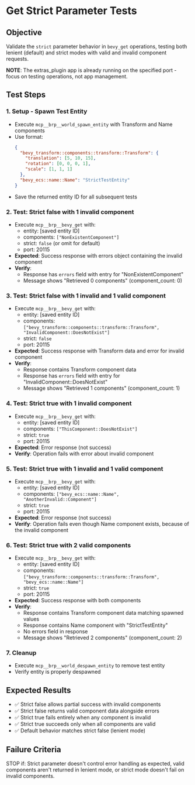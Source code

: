 # Get Strict Parameter Tests

## Objective
Validate the `strict` parameter behavior in `bevy_get` operations, testing both lenient (default) and strict modes with valid and invalid component requests.

**NOTE**: The extras_plugin app is already running on the specified port - focus on testing operations, not app management.

## Test Steps

### 1. Setup - Spawn Test Entity
- Execute `mcp__brp__world_spawn_entity` with Transform and Name components
- Use format:
  ```json
  {
    "bevy_transform::components::transform::Transform": {
      "translation": [5, 10, 15],
      "rotation": [0, 0, 0, 1],
      "scale": [1, 1, 1]
    },
    "bevy_ecs::name::Name": "StrictTestEntity"
  }
  ```
- Save the returned entity ID for all subsequent tests

### 2. Test: Strict false with 1 invalid component
- Execute `mcp__brp__bevy_get` with:
  - entity: [saved entity ID]
  - components: `["NonExistentComponent"]`
  - strict: `false` (or omit for default)
  - port: 20115
- **Expected**: Success response with errors object containing the invalid component
- **Verify**:
  - Response has `errors` field with entry for "NonExistentComponent"
  - Message shows "Retrieved 0 components" (component_count: 0)

### 3. Test: Strict false with 1 invalid and 1 valid component
- Execute `mcp__brp__bevy_get` with:
  - entity: [saved entity ID]
  - components: `["bevy_transform::components::transform::Transform", "InvalidComponent::DoesNotExist"]`
  - strict: `false`
  - port: 20115
- **Expected**: Success response with Transform data and error for invalid component
- **Verify**:
  - Response contains Transform component data
  - Response has `errors` field with entry for "InvalidComponent::DoesNotExist"
  - Message shows "Retrieved 1 components" (component_count: 1)

### 4. Test: Strict true with 1 invalid component
- Execute `mcp__brp__bevy_get` with:
  - entity: [saved entity ID]
  - components: `["ThisComponent::DoesNotExist"]`
  - strict: `true`
  - port: 20115
- **Expected**: Error response (not success)
- **Verify**: Operation fails with error about invalid component

### 5. Test: Strict true with 1 invalid and 1 valid component
- Execute `mcp__brp__bevy_get` with:
  - entity: [saved entity ID]
  - components: `["bevy_ecs::name::Name", "AnotherInvalid::Component"]`
  - strict: `true`
  - port: 20115
- **Expected**: Error response (not success)
- **Verify**: Operation fails even though Name component exists, because of the invalid component

### 6. Test: Strict true with 2 valid components
- Execute `mcp__brp__bevy_get` with:
  - entity: [saved entity ID]
  - components: `["bevy_transform::components::transform::Transform", "bevy_ecs::name::Name"]`
  - strict: `true`
  - port: 20115
- **Expected**: Success response with both components
- **Verify**:
  - Response contains Transform component data matching spawned values
  - Response contains Name component with "StrictTestEntity"
  - No errors field in response
  - Message shows "Retrieved 2 components" (component_count: 2)

### 7. Cleanup
- Execute `mcp__brp__world_despawn_entity` to remove test entity
- Verify entity is properly despawned

## Expected Results
- ✅ Strict false allows partial success with invalid components
- ✅ Strict false returns valid component data alongside errors
- ✅ Strict true fails entirely when any component is invalid
- ✅ Strict true succeeds only when all components are valid
- ✅ Default behavior matches strict false (lenient mode)

## Failure Criteria
STOP if: Strict parameter doesn't control error handling as expected, valid components aren't returned in lenient mode, or strict mode doesn't fail on invalid components.
